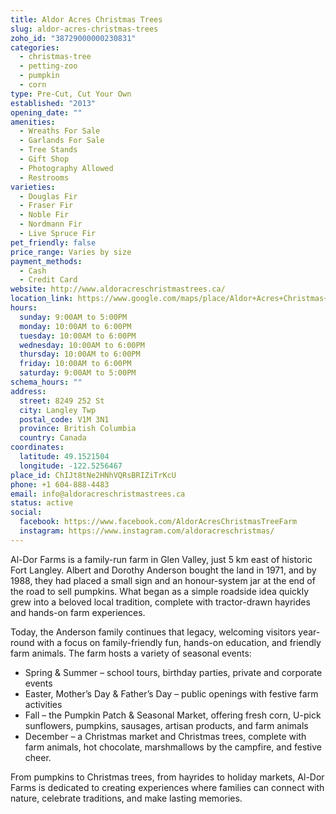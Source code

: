 ```yaml
---
title: Aldor Acres Christmas Trees
slug: aldor-acres-christmas-trees
zoho_id: "38729000000230831"
categories:
  - christmas-tree
  - petting-zoo
  - pumpkin
  - corn
type: Pre-Cut, Cut Your Own
established: "2013"
opening_date: ""
amenities:
  - Wreaths For Sale
  - Garlands For Sale
  - Tree Stands
  - Gift Shop
  - Photography Allowed
  - Restrooms
varieties:
  - Douglas Fir
  - Fraser Fir
  - Noble Fir
  - Nordmann Fir
  - Live Spruce Fir
pet_friendly: false
price_range: Varies by size
payment_methods:
  - Cash
  - Credit Card
website: http://www.aldoracreschristmastrees.ca/
location_link: https://www.google.com/maps/place/Aldor+Acres+Christmas+Trees/@49.1521504,-122.5256467,14z/data=!4m8!1m2!2m1!1sAldor+Acres+Christmas+Trees!3m4!1s0x5485cd617b4dcbb7:0xc529eb24664814b0!8m2!3d49.1521504!4d-122.5256467
hours:
  sunday: 9:00AM to 5:00PM
  monday: 10:00AM to 6:00PM
  tuesday: 10:00AM to 6:00PM
  wednesday: 10:00AM to 6:00PM
  thursday: 10:00AM to 6:00PM
  friday: 10:00AM to 6:00PM
  saturday: 9:00AM to 5:00PM
schema_hours: ""
address:
  street: 8249 252 St
  city: Langley Twp
  postal_code: V1M 3N1
  province: British Columbia
  country: Canada
coordinates:
  latitude: 49.1521504
  longitude: -122.5256467
place_id: ChIJt8tNe2HNhVQRsBRIZiTrKcU
phone: +1 604-888-4483
email: info@aldoracreschristmastrees.ca
status: active
social:
  facebook: https://www.facebook.com/AldorAcresChristmasTreeFarm
  instagram: https://www.instagram.com/aldoracreschristmas/
---
```


Al-Dor Farms is a family-run farm in Glen Valley, just 5 km east of historic Fort Langley. Albert and Dorothy Anderson bought the land in 1971, and by 1988, they had placed a small sign and an honour-system jar at the end of the road to sell pumpkins. What began as a simple roadside idea quickly grew into a beloved local tradition, complete with tractor-drawn hayrides and hands-on farm experiences.

Today, the Anderson family continues that legacy, welcoming visitors year-round with a focus on family-friendly fun, hands-on education, and friendly farm animals. The farm hosts a variety of seasonal events:

- Spring & Summer – school tours, birthday parties, private and corporate events
- Easter, Mother’s Day & Father’s Day – public openings with festive farm activities
- Fall – the Pumpkin Patch & Seasonal Market, offering fresh corn, U-pick sunflowers, pumpkins, sausages, artisan products, and farm animals
- December – a Christmas market and Christmas trees, complete with farm animals, hot chocolate, marshmallows by the campfire, and festive cheer.

From pumpkins to Christmas trees, from hayrides to holiday markets, Al-Dor Farms is dedicated to creating experiences where families can connect with nature, celebrate traditions, and make lasting memories.
